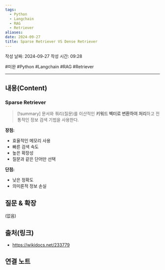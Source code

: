 ```yaml
---
tags:
  - Python
  - Langchain
  - RAG
  - Retriever
aliases: 
date: 2024-09-27
title: Sparse Retriever VS Dense Retriever
---
```

작성 날짜: 2024-09-27
작성 시간: 09:28

#미완 #Python #Langchain #RAG #Retriever 

----
## 내용(Content)

### Sparse Retriever

>[!summary]
>문서와 쿼리(질문)를 이산적인 **키워드 벡터로 변환하여 처리**하고 전통적인 정보 검색 기법을 사용한다.

**장점:**

- 효율적인 메모리 사용
- 빠른 검색 속도
- 높은 확장성
- 질문과 같은 단어만 선택

**단점:**

- 낮은 정확도 
- 의미론적 정보 손실


## 질문 & 확장

(없음)

## 출처(링크)

- https://wikidocs.net/233779

## 연결 노트










